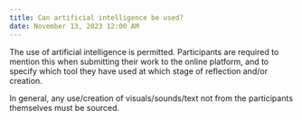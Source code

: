 ```yaml
---
title: Can artificial intelligence be used?
date: November 13, 2023 12:00 AM
---
```

The use of artificial intelligence is permitted. Participants are required to mention this when submitting their work to the online platform, and to specify which tool they have used at which stage of reflection and/or creation.

In general, any use/creation of visuals/sounds/text not from the participants themselves must be sourced.